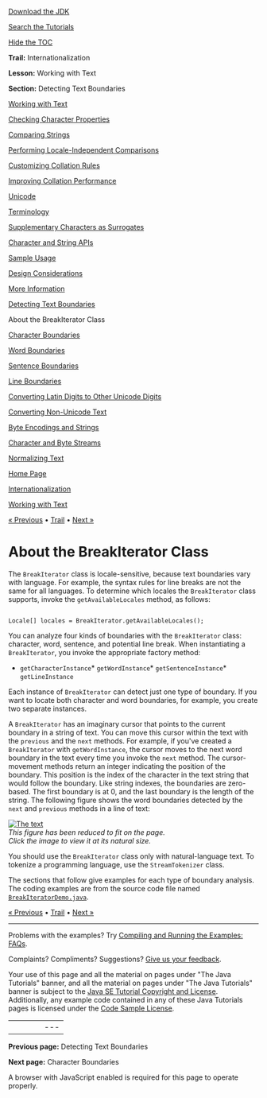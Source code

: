 [Download
the JDK](http://java.sun.com/javase/6/download.jsp)
  
[Search the
Tutorials](../../search.html)
  
[Hide the TOC](javascript:toggleLeft())

**Trail:** Internationalization
  
**Lesson:** Working with Text
  
**Section:** Detecting Text Boundaries

[Working with Text](index.html)

[Checking Character Properties](charintro.html)

[Comparing Strings](collationintro.html)

[Performing Locale-Independent Comparisons](locale.html)

[Customizing Collation Rules](rule.html)

[Improving Collation Performance](perform.html)

[Unicode](unicode.html)

[Terminology](terminology.html)

[Supplementary Characters as Surrogates](supplementaryChars.html)

[Character and String APIs](characterClass.html)

[Sample Usage](usage.html)

[Design Considerations](design.html)

[More Information](info.html)

[Detecting Text Boundaries](boundaryintro.html)

About the BreakIterator Class

[Character Boundaries](char.html)

[Word Boundaries](word.html)

[Sentence Boundaries](sentence.html)

[Line Boundaries](line.html)

[Converting Latin Digits to Other Unicode Digits](shapedDigits.html)

[Converting Non-Unicode Text](convertintro.html)

[Byte Encodings and Strings](string.html)

[Character and Byte Streams](stream.html)

[Normalizing Text](normalizerapi.html)

[Home Page](../../index.html)
>
[Internationalization](../index.html)
>
[Working with Text](index.html)

[« Previous](boundaryintro.html) • [Trail](../TOC.html) • [Next »](char.html)

# About the BreakIterator Class

The `BreakIterator` class is locale-sensitive, because text
boundaries vary with language. For example, the syntax rules for line
breaks are not the same for all languages. To determine which locales
the `BreakIterator` class supports, invoke the
`getAvailableLocales` method, as follows:

```

Locale[] locales = BreakIterator.getAvailableLocales();

```

You can analyze four kinds of boundaries with the
`BreakIterator` class: character, word, sentence, and
potential line break. When instantiating a `BreakIterator`,
you invoke the appropriate factory method:

* `getCharacterInstance`* `getWordInstance`* `getSentenceInstance`* `getLineInstance`

Each instance of `BreakIterator` can detect just one type of
boundary. If you want to locate both character and word boundaries, for
example, you create two separate instances.

A `BreakIterator`
has an imaginary cursor that points to the current boundary in a string
of text. You can move this cursor within the text with the `previous`
and the `next` methods. For example, if you've created a
`BreakIterator`
with `getWordInstance`, the cursor moves to the next word
boundary in the text every time you invoke the `next`
method. The cursor-movement methods return an integer indicating the
position of the boundary. This position is the index of the character
in the text string that would follow the boundary. Like string indexes,
the boundaries are zero-based. The first boundary is at 0, and the last
boundary is the length of the string. The following figure shows the
word boundaries detected by the `next` and `previous`
methods in a line of text:

[![The text ](../../figures/i18n/i18n-4.gif)](../../figures/i18n/i18n-4.gif)  
*This figure has been reduced to fit on the page.   
 Click the image to view it at its natural size.*

You should use the `BreakIterator`
class only with natural-language text. To tokenize a programming
language, use the `StreamTokenizer` class.

The sections that follow give examples for each type of boundary
analysis. The coding examples are from the source code file named
[`BreakIteratorDemo.java`](examples/BreakIteratorDemo.java).

[« Previous](boundaryintro.html)
•
[Trail](../TOC.html)
•
[Next »](char.html)

---

Problems with the examples? Try [Compiling and Running
the Examples: FAQs](../../information/run-examples.html).
  
Complaints? Compliments? Suggestions? [Give
us your feedback](http://download.oracle.com/javase/feedback.html).

Your use of this page and all the material on pages under "The Java Tutorials" banner,
and all the material on pages under "The Java Tutorials" banner is subject to the [Java SE Tutorial Copyright
and License](../../information/license.html).
Additionally, any example code contained in any of these Java
Tutorials pages is licensed under the
[Code
Sample License](http://developers.sun.com/license/berkeley_license.html).

|  |  |  |  |  |
| --- | --- | --- | --- | --- |
| |  |  | | --- | --- | | duke image | Oracle logo | | [About Oracle](http://www.oracle.com/us/corporate/index.html) | [Oracle Technology Network](http://www.oracle.com/technology/index.html) | [Terms of Service](https://www.samplecode.oracle.com/servlets/CompulsoryClickThrough?type=TermsOfService) | Copyright © 1995, 2011 Oracle and/or its affiliates. All rights reserved. |

**Previous page:** Detecting Text Boundaries
  
**Next page:** Character Boundaries




A browser with JavaScript enabled is required for this page to operate properly.